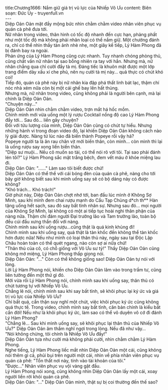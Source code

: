 title:Chương1666: Nắm giữ giá trị vũ lực của Nhiếp Vô Ưu
content:
Biên soạn: Đức Uy - truyenfull.vn<br>---<br>Diệp Oản Oản mặt đầy mộng bức nhìn chằm chằm video nhân viên phục vụ quán cà phê đưa tới.<br>Nữ nhân trong video, thân hình có tốc độ nhanh đến cực hạn, phảng phất như một tốc độ mà không phải nhân loại có thể nắm giữ. Một chưởng đánh ra, chỉ có thể nhìn thấy tàn ảnh nhè nhẹ, một giây kế tiếp, Lý Hàm Phong đã bị đánh bay ra ngoài.<br>Phản ứng của Lý Hàm Phong cũng cực nhanh. Tuy nhanh chóng phòng thủ, cũng chất vấn nữ nhân tại sao bỗng nhiên ra tay với hắn. Nhưng mà, nữ nhân chẳng qua chỉ cười đầy tà mị. Đáng tiếc là khuôn mặt được một lớp trang điểm dày xấu xí che phủ, nên nụ cười tà mị này... quả thực có chút khó coi!<br>Tiếp đó, quán cà phê này bị nữ nhân kia đập phá thất linh bát lạc, thậm chí nóc nhà xém nữa còn bị một cái ghế bay lên hất thủng.<br>Nhưng mà, nữ nhân trong video, cũng không phải là người bên cạnh, mà lại chính là Diệp Oản Oản.<br>"Chuyện này..."<br>Diệp Oản Oản nhìn chằm chằm video, trợn mắt há hốc mồm.<br>Chính mình mới vừa uống một lý rượu Cocktail nồng độ cao Lý Hàm Phong đẩy tới... Sau đó... liền gây chuyện?<br>Đối với tửu lượng của mình, Diệp Oản Oản cũng có chút tự hiểu. Nhưng những hành vi trong đoạn video đó, lại khiến Diệp Oản Oản không cách nào lý giải được. Nàng từ lúc nào đã biến thành Popeye rồi vậy hả?<br>Popeye người ta là ăn rau chân vịt mới biến thân, còn mình... còn mình thì lại là uống rượu say xong liền biến thân.<br>"Diệp sư muội... Nếu cô muốn so tài, có thể nói rõ với tôi. Tại sao phải đánh lén tôi?" Lý Hàm Phong sắc mặt trắng bệch, đem vết máu ở khóe miệng lau đi.<br>Diệp Oản Oản: "......" Làm sao tôi biết được chứ!<br>Diệp Oản Oản có thể thề với cái bóng đèn của quán cà phê, nàng cho tới bây giờ không biết sau khi mình uống say sẽ có bộ dáng này có được không?<br>"Khó trách... Khó trách!"<br>Giờ phút này, Diệp Oản Oản chợt nhớ tới, ban đầu lúc mình ở Không Sợ Minh, sau khi mình đem chai rượu mạnh do Cẩu Tạp Chủng d*ch th** Hàn tặng uống hết sạch, sau đó say bất tỉnh nhân sự. Nhưng sau đó... mọi người của Không Sợ Minh, lại không có một ai tiếp tục hoài nghi thân phận của nàng nữa. Thậm chí đám người Đại trưởng lão và Tam trưởng lão, toàn bộ đều cúi đầu xưng thần đối với nàng.<br>Chính mình sau khi uống rượu…cũng thật là quá kinh khủng đi!<br>Chính mình sau khi uống say, quả thật là tàn khốc đến không thể tàn khốc hơn được nữa! Nếu như mình có loại thân thủ này, ngày sau tại Độc Lập Châu hoàn toàn có thể quét ngang, nào còn sợ ai nữa chứ!<br>"Thân thủ của cô, có chỗ giống với Vô Ưu sư tỷ!" Thấy Diệp Oản Oản cũng không mở miệng, Lý Hàm Phong thấp giọng nói.<br>Diệp Oản Oản: "..." Còn có thể không giống sao! Diệp Oản Oản tự nói với lòng.<br>Lời Lý Hàm Phong nói, khiến cho Diệp Oản Oản lâm vào trong trầm tư, cũng liên tưởng đến một thứ gì đó.<br>Mới vừa rồi Lý Hàm Phong nói, chính mình sau khi uống say, thân thủ có chút tương tự với Nhiếp Vô Ưu.<br>Chẳng lẽ nói, chính mình sau khi say bất tỉnh, sẽ khôi phục lại ký ức và giá trị vũ lực của Nhiếp Vô Ưu?<br>Chỉ bất quá, cẩn thận suy nghĩ một chút, việc khôi phục ký ức cũng không quá thực tế. Trong video, chính mình say bất tỉnh, căn bản chính là kiểu bất cần đời! Nếu như là khôi phục ký ức, làm sao có thể vô duyên vô cớ đi đánh Lý Hàm Phong?<br>"Chẳng lẽ... Sau khi mình uống say, sẽ khôi phục lại thân thủ của Nhiếp Vô Ưu?" Diệp Oản Oản âm thầm nghĩ ngợi trong lòng. Nếu đã như vậy…<br>"Nói không chừng, tôi chính là Nhiếp Vô Ưu đấy!"<br>Diệp Oản Oản tựa như cười mà không phải cười, nhìn chằm chằm Lý Hàm Phong.<br>Nghe tiếng, Lý Hàm Phong liếc mắt nhìn Diệp Oản Oản một cái, cũng không nói thêm gì cả, phủi bụi trên người một cái, nhìn về phía nhân viên phục vụ quán cà phê: "Tổn thất nơi này, tính vào tài khoản của tôi."<br>"Được..." Nhân viên phục vụ vội vàng gật đầu.<br>Lý Hàm Phong nói xong, cũng không nhìn Diệp Oản Oản lấy một cái, xoay người liền rời khỏi quán cà phê.<br>Diệp Oản Oản: "..." Diệp Oản Oản mình, thật sự bị coi thường đến thế sao?